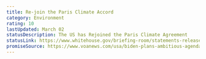 ```yaml
---
title: Re-join the Paris Climate Accord
category: Environment
rating: 10
lastUpdated: March 02
statusDescription: The US has Rejoined the Paris Climate Agreement
statusLink: https://www.whitehouse.gov/briefing-room/statements-releases/2021/01/20/paris-climate-agreement/
promiseSource: https://www.voanews.com/usa/biden-plans-ambitious-agenda-first-100-days
---
```

